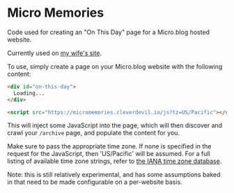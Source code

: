 Micro Memories
==============

Code used for creating an "On This Day" page for a Micro.blog hosted website.

Currently used on [my wife's site](http://cleverangel.org/on-this-day).

To use, simply create a page on your Micro.blog website with the following
content:

```html
<div id="on-this-day">
  Loading...
</div>

<script src="https://micromemories.cleverdevil.io/js?tz=US/Pacific"></script>
```

This will inject some JavaScript into the page, which will then discover and
crawl your `/archive` page, and populate the content for you.

Make sure to pass the appropriate time zone. If none is specified in the request
for the JavaScript, then 'US/Pacific' will be assumed. For a full listing of
available time zone strings, refer to [the IANA time zone
database](https://www.iana.org/time-zones).

Note: this is still relatively experimental, and has some assumptions baked in
that need to be made configurable on a per-website basis.
